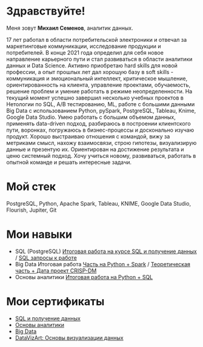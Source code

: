# Здравствуйте!

Меня зовут **Михаил Семенов**, аналитик данных.

17 лет работал в области потребительской электроники и отвечал за маркетинговые коммуникации, исследование продукции и потребителей. В конце 2021 года определил для себя новое направление карьерного пути и стал развиваться в области аналитики данных и Data Science. Активно приобретаю hard skills для новой профессии, а опыт прошлых лет дал хорошую базу в soft skills - коммуникация и эмоциональный интеллект, критическое мышление, ориентированность на клиента, управление проектами, обучаемость, решение проблем и умение работать в режиме неопределенности.
На текущий момент успешно завершил несколько учебных проектов в Нетологии по SQL, A/B тестированию, ML, работе с большими данными Big Data c использованием Python, pySpark, PostgreSQL, Tableau, Knime, Google Data Studio.
Умею работать с большим объемом данных, применять data-driven подход, разбираюсь в построении клиентского пути, воронках, погружаюсь в бизнес-процессы и досконально изучаю продукт. Хорошо выстраиваю отношения с командой, вижу за метриками смысл, нахожу взаимосвязи, строю гипотезы, визуализирую данные и презентую их. Ориентирован на достижение результата и ценю системный подход. Хочу учиться новому, развиваться, работать в опытной команде и решать интересные задачи.

# Мой стек

PostgreSQL, Python, Apache Spark, Tableau, KNIME, Google Data Studio, Flourish, Jupiter, Git

# Мои навыки
- SQL (PostgreSQL) [Итоговая работа на курсе SQL и получение данных](https://github.com/semenov-mikhail/portfolio/blob/main/final_work_sql_msemenov.pdf) / [SQL запросы к работе](https://github.com/semenov-mikhail/portfolio/blob/main/diploma_work_MSemenov_sql-40.sql)
- Big Data Итоговая работа [Часть на Python + Spark](https://colab.research.google.com/drive/1rMMrt4pzHt-tb9wUcGaxZxjPpJqtjQcY?usp=sharing) / [Теоретическая часть + Дата проект CRISP-DM](https://docs.google.com/document/d/1RmbIFfFbwch-nVOV_Ao9S-L7Az1XqvwKzea0D1dbX8E/edit?usp=sharing)
- Основы аналитики [Итоговая работа на Python + SQL](https://colab.research.google.com/drive/1lVMHUZ8SneM1RYHKLzcnlkBVy2BsKF4N?usp=sharing)

# Мои сертификаты

- [SQL и получение данных](https://github.com/semenov-mikhail/portfolio/blob/main/sql_cert_msemenov.pdf)
- [Основы аналитики](https://github.com/semenov-mikhail/portfolio/blob/main/analytics_basics_cert_msemenov.pdf)
- [Big Data](https://github.com/semenov-mikhail/portfolio/blob/main/bigdata_certificate_MSemenov.pdf)
- [DataVizArt: Основы визуализации данных](https://github.com/semenov-mikhail/portfolio/blob/main/cert_Semenov_DataViz.pdf)

